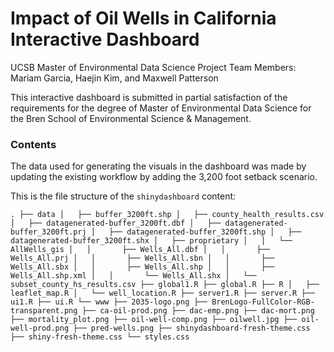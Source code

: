# Impact of Oil Wells in California Interactive Dashboard

UCSB Master of Environmental Data Science Project Team Members: Mariam Garcia, Haejin Kim, and Maxwell Patterson

This interactive dashboard is submitted in partial satisfaction of the requirements for the degree of Master of Environmental Data Science for the Bren School of Environmental Science & Management.


### Contents
The data used for generating the visuals in the dashboard was made by updating the existing workflow by adding the 3,200 foot setback scenario. 

This is the file structure of the `shinydashboard` content:


`.
├── data
│   ├── buffer_3200ft.shp
│   ├── county_health_results.csv
│   ├── datagenerated-buffer_3200ft.dbf
│   ├── datagenerated-buffer_3200ft.prj
│   ├── datagenerated-buffer_3200ft.shp
│   ├── datagenerated-buffer_3200ft.shx
│   ├── proprietary
│   │   └── AllWells_gis
│   │       ├── Wells_All.dbf
│   │       ├── Wells_All.prj
│   │       ├── Wells_All.sbn
│   │       ├── Wells_All.sbx
│   │       ├── Wells_All.shp
│   │       ├── Wells_All.shp.xml
│   │       └── Wells_All.shx
│   └── subset_county_hs_results.csv
├── global1.R
├── global.R
├── R
│   ├── leaflet_map.R
│   └── well_location.R
├── server1.R
├── server.R
├── ui1.R
├── ui.R
└── www
    ├── 2035-logo.png
    ├── BrenLogo-FullColor-RGB-transparent.png
    ├── ca-oil-prod.png
    ├── dac-emp.png
    ├── dac-mort.png
    ├── mortality_plot.png
    ├── oil-well-comp.png
    ├── oilwell.jpg
    ├── oil-well-prod.png
    ├── pred-wells.png
    ├── shinydashboard-fresh-theme.css
    ├── shiny-fresh-theme.css
    └── styles.css`
